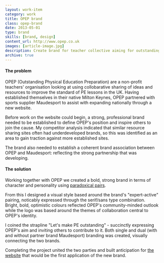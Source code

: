 ```yaml
---
layout: work-item
category: work
title: OPEP brand
class: opep-brand
date: 2013-05-01
type: brand
skills: [brand, design]
content_url: http://www.opep.co.uk
images: [article-image.jpg]
description: Create brand for teacher collective aiming for outstanding PE
archive: true
---
```


#### The problem

OPEP (Outstanding Physical Education Preparation) are a non-profit teachers' organisation looking at using collobarative sharing of ideas and resources to improve the standard of PE lessons in the UK. Having established themselves in their native Milton Keynes, OPEP partnered with sports supplier Maudesport to assist with expanding nationally through a new website.

<p class="p--pullquote" data-pullquote="a strong, professional brand needed to be established to define OPEP's position and inspire others to join the cause.">Before work on the website could begin, a strong, professional brand needed to be established to define OPEP's position and inspire others to join the cause. My competitor analysis indicated that similar resource sharing sites often had underdeveloped brands, so this was identified as an area to gain traction against more established sites.</p>

The brand also needed to establish a coherent brand association between OPEP and Maudesport: reflecting the strong partnership that was developing.

#### The solution

Working together with OPEP we created a bold, strong brand in terms of character and personality using [paradoxical pairs](http://www.jonhiggins.co.uk/words/brand-paradox.html).

From this I designed a visual style based around the brand's "expert-active" pairing, noticably expressed through the serif/sans type combination. Bright, bold, optimistic colours reflected OPEP's community-minded outlook while the logo was based around the themes of collaboration central to OPEP's identity.

I coined the strapline "Let's make PE outstanding" - succinctly expressing OPEP's aim and inviting others to contribute to it. Both single and dual (with and without partner brand Maudesport) branding was created, visually connecting the two brands.

Completing the project united the two parties and built anticipation for [the website](/work/opep-website/) that would be the first application of the new brand.
